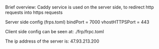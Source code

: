 Brief overview:
Caddy service is used on the server side, to redirect http requests into https requests

Server side config (frps.toml)
bindPort = 7000
vhostHTTPSPort = 443

Client side config can be seen at:
./frp/frpc.toml

The ip address of the server is:
47.93.213.200
